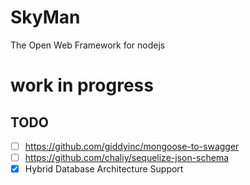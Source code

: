 # SkyMan
The Open Web Framework for nodejs

# work in progress

## TODO
- [ ] https://github.com/giddyinc/mongoose-to-swagger
- [ ] https://github.com/chaliy/sequelize-json-schema
- [x] Hybrid Database Architecture Support